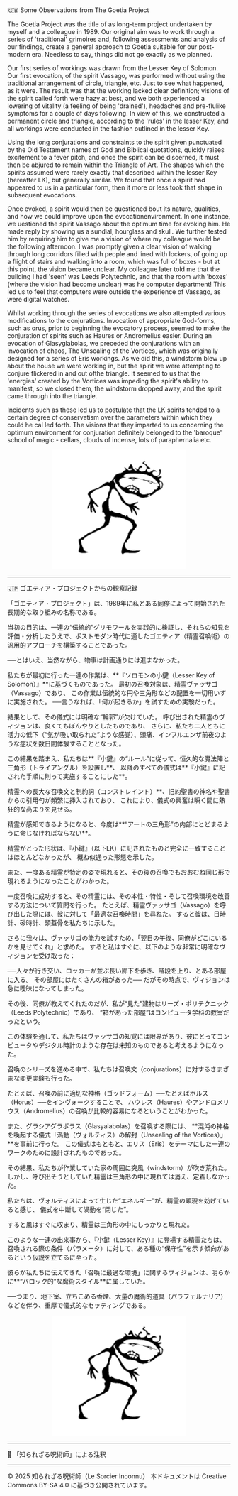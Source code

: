 # 
🇬🇧 Some Observations from The Goetia Project

The Goetia Project was the title of as long-term project undertaken by myself and a colleague in 1989. Our original aim was to work through a series of 'traditional' grimoires and, following assessments and analysis of our findings, create a general approach to Goetia suitable for our post-modern era. Needless to say, things did not go exactly as we planned.

Our first series of workings was drawn from the Lesser Key of Solomon. Our first evocation, of the spirit Vassago, was performed without using the traditional arrangement of circle, triangle, etc. Just to see what happened, as it were. The result was that the working lacked clear definition; visions of the spirit called forth were hazy at best, and we both experienced a lowering of vitality (a feeling of being 'drained'), headaches and pre-flulike symptoms for a couple of days following. In view of this, we constructed a permanent circle and triangle, according to the 'rules' in the lesser Key, and all workings were conducted in the fashion outlined in the lesser Key.

Using the long conjurations and constraints to the spirit given punctuated by the Old Testament names of God and Biblical quotations, quickly raises excitement to a fever pitch, and once the spirit can be discerned, it must then be abjured to remain within the Triangle of Art. The shapes which the spirits assumed were rarely exactly that described within the lesser Key (hereafter LK), but generally similar. We found that once a spirit had appeared to us in a particular form, then it more or less took that shape in subsequent evocations.

Once evoked, a spirit would then be questioned bout its nature, qualities, and how we could improve upon the evocationenvironment. In one instance, we uestioned the spirit Vassago about the optimum time for evoking him. He made reply by showing us a sundial, hourglass and skull. We further tested him by requiring him to give me a vision of where my colleague would be the following afternoon. I was promptly given a clear vision of walking through long corridors filled with people and lined with lockers, of going up a flight of stairs and walking into a room, which was full of boxes - but at this point, the vision became unclear. My colleague later told me that the building I had 'seen' was Leeds Polytechnic, and that the room with 'boxes' (where the vision had become unclear) was he computer department! This led us to feel that computers were outside the experience of Vassago, as were digital watches.

Whilst working through the series of evocations we also attempted various modifications to the conjurations. Invocation of appropriate God-forms, such as orus, prior to beginning the evocatory process, seemed to make the conjuration of spirits such as Haures or Andromelius easier. During an evocation of Glasyglabolas, we preceded the conjurations with an invocation of chaos, The Unsealing of the Vortices, which was originally designed for a series of Eris workings. As we did this, a windstorm blew up about the house we were working in, but the spirit we were attempting to conjure flickered in and out ofthe triangle. It seemed to us that the 'energies' created by the Vortices was impeding the spirit's ability to manifest, so we closed them, the windstorm dropped away, and the spirit came through into the triangle.

Incidents such as these led us to postulate that the LK spirits tended to a certain degree of conservatism over the parameters within which they could he cal led forth. The visions that they imparted to us concerning the optimum environment for conjuration definitely belonged to the 'baroque' school of magic - cellars, clouds of incense, lots of paraphernalia etc.

<div align="center">
  <img src="hine_evocation_pic_001.png" width="300">
</div>

---

🇯🇵 ゴエティア・プロジェクトからの観察記録

「ゴエティア・プロジェクト」は、1989年に私とある同僚によって開始された長期的な取り組みの名称である。

当初の目的は、一連の“伝統的”グリモワールを実践的に検証し、それらの知見を評価・分析したうえで、ポストモダン時代に適したゴエティア（精霊召喚術）の汎用的アプローチを構築することであった。

──とはいえ、当然ながら、物事は計画通りには進まなかった。

私たちが最初に行った一連の作業は、**『ソロモンの小鍵（Lesser Key of Solomon）』**に基づくものであった。
最初の召喚対象は、精霊ヴァッサゴ（Vassago）であり、
この作業は伝統的な円や三角形などの配置を一切用いずに実施された。
──言うなれば、「何が起きるか」を試すための実験だった。

結果として、その儀式には明確な“輪郭”が欠けていた。
呼び出された精霊のヴィジョンは、良くてもぼんやりとしたものであり、
さらに、私たち二人ともに活力の低下（“気が吸い取られた”ような感覚）、頭痛、インフルエンザ前夜のような症状を数日間体験することとなった。

この結果を踏まえ、私たちは**『小鍵』の“ルール”に従って、恒久的な魔法陣と三角形（トライアングル）を設置し**、
以降のすべての儀式は**『小鍵』に記された手順に則って実施することにした**。

精霊への長大な召喚文と制約詞（コンストレイント）**、旧約聖書の神名や聖書からの引用句が頻繁に挿入されており、
これにより、儀式の興奮は瞬く間に熱狂的な高まりを見せる。

精霊が感知できるようになると、今度は**“アートの三角形”の内部にとどまるように命じなければならない**。

精霊がとった形状は、『小鍵』（以下LK）に記されたものと完全に一致することはほとんどなかったが、
概ね似通った形態を示した。

また、一度ある精霊が特定の姿で現れると、その後の召喚でもおおむね同じ形で現れるようになったことがわかった。

一度召喚に成功すると、その精霊には、その本性・特性・そして召喚環境を改善する方法について質問を行った。
たとえば、精霊ヴァッサゴ（Vassago）を呼び出した際には、彼に対して「最適な召喚時間」を尋ねた。
すると彼は、日時計、砂時計、頭蓋骨を私たちに示した。

さらに我々は、ヴァッサゴの能力を試すため、「翌日の午後、同僚がどこにいるかを見せてくれ」と求めた。
すると私はすぐに、以下のような非常に明確なヴィジョンを受け取った：

──人々が行き交い、ロッカーが並ぶ長い廊下を歩き、階段を上り、とある部屋に入る。
その部屋にはたくさんの箱があった──
だがその時点で、ヴィジョンは急に曖昧になってしまった。

その後、同僚が教えてくれたのだが、私が“見た”建物はリーズ・ポリテクニック（Leeds Polytechnic）であり、
“箱があった部屋”はコンピュータ学科の教室だったという。

この体験を通して、私たちはヴァッサゴの知覚には限界があり、彼にとってコンピュータやデジタル時計のような存在は未知のものであると考えるようになった。

召喚のシリーズを進める中で、私たちは召喚文（conjurations）に対するさまざまな変更実験も行った。

たとえば、召喚の前に適切な神格（ゴッドフォーム）──たとえばホルス（Horus）──をインヴォークすることで、
ハウレス（Haures）やアンドロメリウス（Andromelius）の召喚が比較的容易になるということがわかった。

また、グラシアグラボラス（Glasyalabolas）を召喚する際には、
**混沌の神格を喚起する儀式「渦動（ヴォルティス）の解封（Unsealing of the Vortices）」**を事前に行った。
この儀式はもともと、エリス（Eris）をテーマにした一連のワークのために設計されたものであった。

その結果、私たちが作業していた家の周囲に突風（windstorm）が吹き荒れた。
しかし、呼び出そうとしていた精霊は三角形の中に現れては消え、定着しなかった。

私たちは、ヴォルティスによって生じた“エネルギー”が、精霊の顕現を妨げていると感じ、
儀式を中断して渦動を“閉じた”。

すると風はすぐに収まり、精霊は三角形の中にしっかりと現れた。


このような一連の出来事から、『小鍵（Lesser Key）』に登場する精霊たちは、召喚される際の条件（パラメータ）に対して、ある種の“保守性”を示す傾向があるという仮説を立てるに至った。

彼らが私たちに伝えてきた「召喚に最適な環境」に関するヴィジョンは、明らかに**“バロック的”な魔術スタイル**に属していた。

──つまり、地下室、立ちこめる香煙、大量の魔術的道具（パラフェルナリア）などを伴う、重厚で儀式的なセッティングである。

<div align="center">
  <img src="hine_evocation_pic_001.png" width="300">
</div>

---

🐌 「知られざる呪術師」による注釈




---

© 2025 知られざる呪術師（Le Sorcier Inconnu）
本ドキュメントは Creative Commons BY-SA 4.0 に基づき公開されています。

